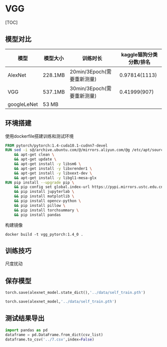 # VGG



[TOC]

## 模型对比

| 模型        | 模型大小 | 训练时长                   | kaggle猫狗分类分数/排名 |
| ----------- | -------- | -------------------------- | ----------------------- |
| AlexNet     | 228.1MB  | 20min/3Epoch(需要重新测量) | 0.97814(1113)           |
| VGG         | 537.1MB  | 30min/3Epoch(需要重新测量) | 0.41999(907)            |
| googleLeNet | 53 MB    |                            |                         |



## 环境搭建

使用dockerfile搭建训练和测试环境

```dockerfile
FROM pytorch/pytorch:1.4-cuda10.1-cudnn7-devel
RUN sed -i s@/archive.ubuntu.com/@/mirrors.aliyun.com/@g /etc/apt/sources.list \
    && apt-get clean \
    && apt-get update \
    && apt-get install -y libsm6 \
    && apt-get install -y libxrender1 \
    && apt-get install -y libxext-dev \
    && apt-get install -y libgl1-mesa-glx
RUN pip install --upgrade pip \
    && pip config set global.index-url https://pypi.mirrors.ustc.edu.cn/simple/ \
    && pip install jupyterlab \
    && pip install matplotlib \
    && pip install opencv-python \
    && pip install pillow \
    && pip install torchsummary \
    && pip install pandas
```

构建镜像

```shell
docker build -t vgg_pytorch:1.4_0 .
```

## 训练技巧

尺度扰动

## 保存模型

```python
torch.save(alexnet_model.state_dict(),'../data/self_train.pth')
```


```python
torch.save(alexnet_model,'../data/self_train.pth')
```

## 测试结果导出

```python	
import pandas as pd
dataframe = pd.DataFrame.from_dict(csv_list)
dataframe.to_csv('../7.csv',index=False)
```



